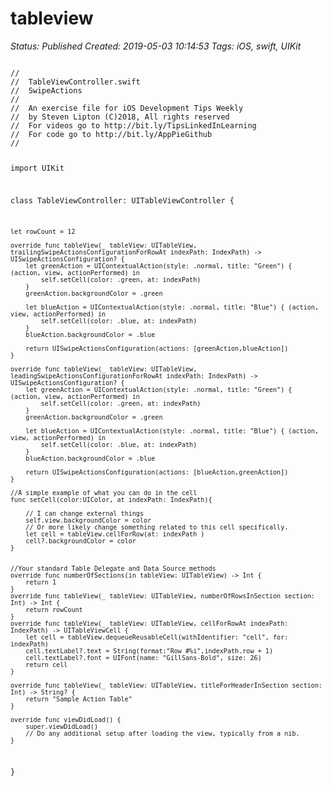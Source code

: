# tableview

_Status: Published_
_Created: 2019-05-03 10:14:53_
_Tags: iOS, swift, UIKit_

<code>
//
//  TableViewController.swift
//  SwipeActions
//
//  An exercise file for iOS Development Tips Weekly
//  by Steven Lipton (C)2018, All rights reserved
//  For videos go to http://bit.ly/TipsLinkedInLearning
//  For code go to http://bit.ly/AppPieGithub
//

import UIKit

class TableViewController: UITableViewController {

    let rowCount = 12
    
    override func tableView(_ tableView: UITableView, trailingSwipeActionsConfigurationForRowAt indexPath: IndexPath) -> UISwipeActionsConfiguration? {
        let greenAction = UIContextualAction(style: .normal, title: "Green") { (action, view, actionPerformed) in
            self.setCell(color: .green, at: indexPath)
        }
        greenAction.backgroundColor = .green
        
        let blueAction = UIContextualAction(style: .normal, title: "Blue") { (action, view, actionPerformed) in
            self.setCell(color: .blue, at: indexPath)
        }
        blueAction.backgroundColor = .blue
        
        return UISwipeActionsConfiguration(actions: [greenAction,blueAction])
    }
    
    override func tableView(_ tableView: UITableView, leadingSwipeActionsConfigurationForRowAt indexPath: IndexPath) -> UISwipeActionsConfiguration? {
        let greenAction = UIContextualAction(style: .normal, title: "Green") { (action, view, actionPerformed) in
            self.setCell(color: .green, at: indexPath)
        }
        greenAction.backgroundColor = .green
        
        let blueAction = UIContextualAction(style: .normal, title: "Blue") { (action, view, actionPerformed) in
            self.setCell(color: .blue, at: indexPath)
        }
        blueAction.backgroundColor = .blue
        
        return UISwipeActionsConfiguration(actions: [blueAction,greenAction])
    }
    
    //A simple example of what you can do in the cell
    func setCell(color:UIColor, at indexPath: IndexPath){
        
        // I can change external things
        self.view.backgroundColor = color
        // Or more likely change something related to this cell specifically.
        let cell = tableView.cellForRow(at: indexPath )
        cell?.backgroundColor = color
    }
    
    
    //Your standard Table Delegate and Data Source methods
    override func numberOfSections(in tableView: UITableView) -> Int {
        return 1
    }
    override func tableView(_ tableView: UITableView, numberOfRowsInSection section: Int) -> Int {
        return rowCount
    }
    override func tableView(_ tableView: UITableView, cellForRowAt indexPath: IndexPath) -> UITableViewCell {
        let cell = tableView.dequeueReusableCell(withIdentifier: "cell", for: indexPath)
        cell.textLabel?.text = String(format:"Row #%i",indexPath.row + 1)
        cell.textLabel?.font = UIFont(name: "GillSans-Bold", size: 26)
        return cell
    }
    
    override func tableView(_ tableView: UITableView, titleForHeaderInSection section: Int) -> String? {
        return "Sample Action Table"
    }
    
    override func viewDidLoad() {
        super.viewDidLoad()
        // Do any additional setup after loading the view, typically from a nib.
    }
}

</code>